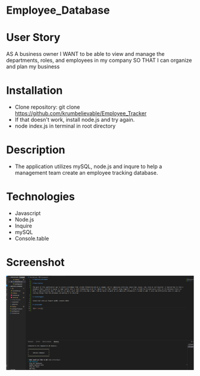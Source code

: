 # Employee_Database

# User Story

AS A business owner
I WANT to be able to view and manage the departments, roles, and employees in my company
SO THAT I can organize and plan my business

# Installation

- Clone repository: git clone https://github.com/krumbelievable/Employee_Tracker
- If that doesn't work, install node.js and try again.
- node index.js in terminal in root directory

# Description

- The application utilizes mySQL, node.js and inqure to help a management team create an employee tracking database.

# Technologies

- Javascript
- Node.js
- Inquire
- mySQL
- Console.table

# Screenshot

![Alt text](./Screenshot/Employee_Database%20Screenshot.png)
